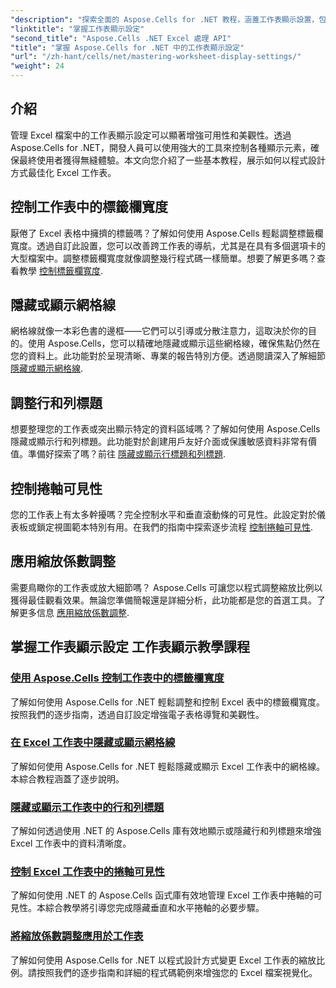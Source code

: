 ```yaml
---
"description": "探索全面的 Aspose.Cells for .NET 教程，涵蓋工作表顯示設置，包括網格線、標題、捲軸、標籤欄寬度和縮放調整。"
"linktitle": "掌握工作表顯示設定"
"second_title": "Aspose.Cells .NET Excel 處理 API"
"title": "掌握 Aspose.Cells for .NET 中的工作表顯示設定"
"url": "/zh-hant/cells/net/mastering-worksheet-display-settings/"
"weight": 24
---
```


## 介紹

管理 Excel 檔案中的工作表顯示設定可以顯著增強可用性和美觀性。透過 Aspose.Cells for .NET，開發人員可以使用強大的工具來控制各種顯示元素，確保最終使用者獲得無縫體驗。本文向您介紹了一些基本教程，展示如何以程式設計方式最佳化 Excel 工作表。  

## 控制工作表中的標籤欄寬度  
厭倦了 Excel 表格中擁擠的標籤嗎？了解如何使用 Aspose.Cells 輕鬆調整標籤欄寬度。透過自訂此設置，您可以改善跨工作表的導航，尤其是在具有多個選項卡的大型檔案中。調整標籤欄寬度就像調整幾行程式碼一樣簡單。想要了解更多嗎？查看教學 [控制標籤欄寬度](./controlling-tab-bar-width/).  

## 隱藏或顯示網格線  
網格線就像一本彩色書的邊框——它們可以引導或分散注意力，這取決於你的目的。使用 Aspose.Cells，您可以精確地隱藏或顯示這些網格線，確保焦點仍然在您的資料上。此功能對於呈現清晰、專業的報告特別方便。透過閱讀深入了解細節 [隱藏或顯示網格線](./hide-display-gridlines/).  

## 調整行和列標題  
想要整理您的工作表或突出顯示特定的資料區域嗎？了解如何使用 Aspose.Cells 隱藏或顯示行和列標題。此功能對於創建用戶友好介面或保護敏感資料非常有價值。準備好探索了嗎？前往 [隱藏或顯示行標題和列標題](./hide-display-row-column-headers/).  

## 控制捲軸可見性  
您的工作表上有太多幹擾嗎？完全控制水平和垂直滾動條的可見性。此設定對於儀表板或鎖定視圖範本特別有用。在我們的指南中探索逐步流程 [控制捲軸可見性](./controlling-scroll-bar-visibility/).  

## 應用縮放係數調整  
需要鳥瞰你的工作表或放大細節嗎？ Aspose.Cells 可讓您以程式調整縮放比例以獲得最佳觀看效果。無論您準備簡報還是詳細分析，此功能都是您的首選工具。了解更多信息 [應用縮放係數調整](./apply-zoom-factor-adjustments/).  

## 掌握工作表顯示設定 工作表顯示教學課程
### [使用 Aspose.Cells 控制工作表中的標籤欄寬度](./controlling-tab-bar-width/)
了解如何使用 Aspose.Cells for .NET 輕鬆調整和控制 Excel 表中的標籤欄寬度。按照我們的逐步指南，透過自訂設定增強電子表格導覽和美觀性。
### [在 Excel 工作表中隱藏或顯示網格線](./hide-display-gridlines/)
了解如何使用 Aspose.Cells for .NET 輕鬆隱藏或顯示 Excel 工作表中的網格線。本綜合教程涵蓋了逐步說明。
### [隱藏或顯示工作表中的行和列標題](./hide-display-row-column-headers/)
了解如何透過使用 .NET 的 Aspose.Cells 庫有效地顯示或隱藏行和列標題來增強 Excel 工作表中的資料清晰度。
### [控制 Excel 工作表中的捲軸可見性](./controlling-scroll-bar-visibility/)
了解如何使用 .NET 的 Aspose.Cells 函式庫有效地管理 Excel 工作表中捲軸的可見性。本綜合教學將引導您完成隱藏垂直和水平捲軸的必要步驟。
### [將縮放係數調整應用於工作表](./apply-zoom-factor-adjustments/)
了解如何使用 Aspose.Cells for .NET 以程式設計方式變更 Excel 工作表的縮放比例。請按照我們的逐步指南和詳細的程式碼範例來增強您的 Excel 檔案視覺化。